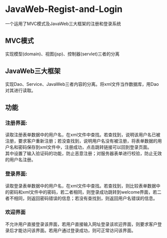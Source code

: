 # JavaWeb-Regist-and-Login
一个运用了MVC模式及JavaWeb三大框架的注册和登录系统

## MVC模式
实现模型(domain)、视图(jsp)、控制器(servlet)三者的分离

## JavaWeb三大框架
实现Dao、Service、JavaWeb三者内容的分离。将xml文件当作数据库，用Dao对其进行读取。

## 功能
### 注册界面:  
读取注册表单数据中的用户名，在xml文件中查找。若查找到，说明该用户名已被注册，要求客户重新注册；若没查找到，说明用户名没有被注册，将表单数据的用户名和密码保存到xml文件中，注册成功，点击跳转链接可以回到登录页面。  
其中设置了输入验证码的功能，防止恶意注册；对服务器表单进行校验，防止无效的用户名注册。
### 登录界面:  
读取登录表单数据中的用户名，在xml文件中查找。若查找到，则比较表单数据中的密码和xml文件中的密码，若二者相同，则登录成功跳转到welcome界面，若二者不相同，则返回密码错误的信息；若没有查找到，则返回用户名错误的信息。
### 欢迎界面
不允许用户直接登录该界面，若用户直接输入网址登录该欢迎界面，则要求客户登录后才能访问该界面。若用户通过登录成功，则可正常访问该界面。
